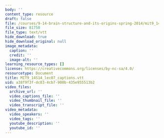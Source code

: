 ```yaml
---
body: ''
content_type: resource
draft: false
file: /courses/9-14-brain-structure-and-its-origins-spring-2014/mit9_14s14_lec07_captions.vtt
file_size: 81750
file_type: text/vtt
hide_download: true
hide_download_original: null
image_metadata:
  caption: ''
  credit: ''
  image-alt: ''
learning_resource_types: []
license: https://creativecommons.org/licenses/by-nc-sa/4.0/
resourcetype: Document
title: MIT9_14S14_lec07_captions.vtt
uid: a38f9f3f-dc03-4cb7-900b-435e955513b2
video_files:
  archive_url: ''
  video_captions_file: ''
  video_thumbnail_file: ''
  video_transcript_file: ''
video_metadata:
  video_speakers: ''
  video_tags: ''
  youtube_description: ''
  youtube_id: ''
---
```

